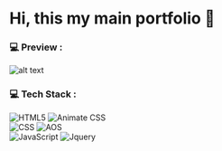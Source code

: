 # Hi, this my main portfolio 📃

### 💻 Preview :
![alt text](https://github.com/NaelYo/Portfolio/blob/main/img/preview.png?raw=true)

### 💻 Tech Stack :
![HTML5](https://img.shields.io/badge/html5-%23E34F26.svg?style=for-the-badge&logo=html5&logoColor=white) ![Animate CSS](https://img.shields.io/badge/Animate.css-wheat?style=for-the-badge&logoColor=white)
<br>
![CSS](https://img.shields.io/badge/css-%231572B6.svg?style=for-the-badge&logo=css3&logoColor=white) ![AOS](https://img.shields.io/badge/AOS-lightblue?style=for-the-badge&logoColor=white)
<br>
![JavaScript](https://img.shields.io/badge/JavaScript-yellow?style=for-the-badge&logo=javascript&logoColor=white) ![Jquery](https://img.shields.io/badge/jquery-%230769AD?style=for-the-badge&logo=jquery&logoColor=white)




